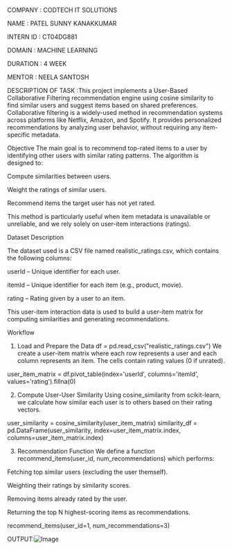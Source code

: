 COMPANY : CODTECH IT SOLUTIONS

NAME : PATEL SUNNY KANAKKUMAR

INTERN ID : CT04DG881

DOMAIN : MACHINE LEARNING

DURATION : 4 WEEK

MENTOR : NEELA SANTOSH

DESCRIPTION OF TASK :This project implements a User-Based Collaborative Filtering recommendation engine using cosine similarity to find similar users and suggest items based on shared preferences. Collaborative filtering is a widely-used method in recommendation systems across platforms like Netflix, Amazon, and Spotify. It provides personalized recommendations by analyzing user behavior, without requiring any item-specific metadata.

  Objective
The main goal is to recommend top-rated items to a user by identifying other users with similar rating patterns. The algorithm is designed to:

Compute similarities between users.

Weight the ratings of similar users.

Recommend items the target user has not yet rated.

This method is particularly useful when item metadata is unavailable or unreliable, and we rely solely on user-item interactions (ratings).

  Dataset Description
  
The dataset used is a CSV file named realistic_ratings.csv, which contains the following columns:

userId – Unique identifier for each user.

itemId – Unique identifier for each item (e.g., product, movie).

rating – Rating given by a user to an item.

This user-item interaction data is used to build a user-item matrix for computing similarities and generating recommendations.

  Workflow
  
1. Load and Prepare the Data
df = pd.read_csv("realistic_ratings.csv")
We create a user-item matrix where each row represents a user and each column represents an item. The cells contain rating values (0 if unrated).

user_item_matrix = df.pivot_table(index='userId', columns='itemId', values='rating').fillna(0)

2. Compute User-User Similarity
Using cosine_similarity from scikit-learn, we calculate how similar each user is to others based on their rating vectors.

user_similarity = cosine_similarity(user_item_matrix)
similarity_df = pd.DataFrame(user_similarity, index=user_item_matrix.index, columns=user_item_matrix.index)

3. Recommendation Function
We define a function recommend_items(user_id, num_recommendations) which performs:

Fetching top similar users (excluding the user themself).

Weighting their ratings by similarity scores.

Removing items already rated by the user.

Returning the top N highest-scoring items as recommendations.

recommend_items(user_id=1, num_recommendations=3)

OUTPUT:![Image](https://github.com/user-attachments/assets/a7f5d551-e240-4938-aa9e-c638072b9329)
